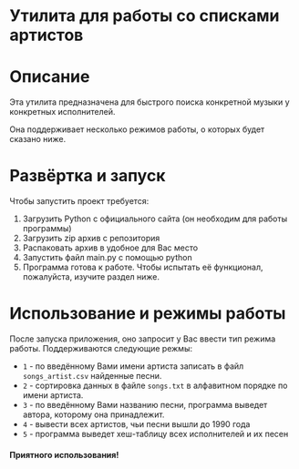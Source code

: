 # Утилита для работы со списками артистов

# Описание
Эта утилита предназначена для быстрого поиска конкретной музыки у конкретных исполнителей.

Она поддерживает несколько режимов работы, о которых будет сказано ниже.

# Развёртка и запуск
Чтобы запустить проект требуется:
1) Загрузить Python с официального сайта (он необходим для работы программы)
3) Загрузить zip архив с репозитория
3) Распаковать архив в удобное для Вас место
4) Запустить файл main.py с помощью python
5) Программа готова к работе. Чтобы испытать её функционал, пожалуйста, изучите раздел ниже.

# Использование и режимы работы
После запуска приложения, оно запросит у Вас ввести тип режима работы.
Поддерживаются следующие режмы:
- `1` - по введённому Вами имени артиста записать в файл `songs_artist.csv` найденные песни.
- `2` - сортировка данных в файле `songs.txt` в алфавитном порядке по имени артиста.
- `3` - по введённому Вами названию песни, программа выведет автора, которому она принадлежит.
- `4` - вывести всех артистов, чьи песни вышли до 1990 года
- `5` - программа выведет хеш-таблицу всех исполнителей и их песен

#### Приятного использования!